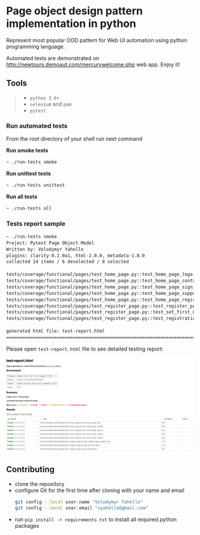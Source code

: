 # Page object design pattern implementation in python
Represent most popular OOD pattern for Web UI automation using python programming language.

Automated tests are demonstrated on http://newtours.demoaut.com/mercurywelcome.php web app. Enjoy it!

## Tools
> - `python 3.6+`
> - `selenium` and `pom`
> - `pytest`

### Run automated tests
From the root directory of your shell run next command

**Run smoke tests**
```bash
~ ./run-tests smoke
```

**Run unittest tests**
```bash
~ ./run-tests unittest
```

**Run all tests**
```bash
~ ./run-tests all
```

### Tests report sample
```bash
~ ./run-tests smoke
Project: Pytest Page Object Model
Written by: Volodymyr Yahello                                                                                                                                                                                               
plugins: clarity-0.2.0a1, html-2.0.0, metadata-1.8.0
collected 14 items / 6 deselected / 8 selected

tests/coverage/functional/pages/test_home_page.py::test_home_page_logo PASSED                                                                                                                                                                    [ 12%]
tests/coverage/functional/pages/test_home_page.py::test_home_page_contact PASSED                                                                                                                                                                 [ 25%]
tests/coverage/functional/pages/test_home_page.py::test_home_page_sign_on PASSED                                                                                                                                                                 [ 37%]
tests/coverage/functional/pages/test_home_page.py::test_home_page_support PASSED                                                                                                                                                                 [ 50%]
tests/coverage/functional/pages/test_home_page.py::test_home_page_register PASSED                                                                                                                                                                [ 62%]
tests/coverage/functional/pages/test_register_page.py::test_register_page_register_text PASSED                                                                                                                                                   [ 75%]
tests/coverage/functional/pages/test_register_page.py::test_set_first_name PASSED                                                                                                                                                                [ 87%]
tests/coverage/functional/pages/test_register_page.py::test_registration PASSED                                                                                                                                                                  [100%]

generated html file: test-report.html
=========================================================================================================== 8 passed, 6 deselected in 12.06s ===========================================================================================================
```

Please open `test-report.html` file to see detailed testing report:

![Screenshot](static/report.png)

## Contributing
- clone the repository
- configure Git for the first time after cloning with your name and email
  ```bash
  git config --local user.name "Volodymyr Yahello"
  git config --local user.email "vyahello@gmail.com"
  ```
- run `pip install -r requirements.txt` to install all required python packages